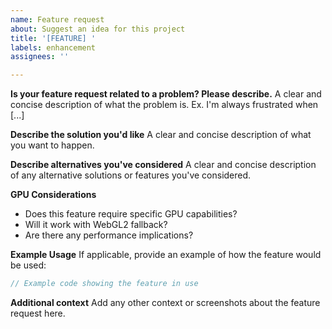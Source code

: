 ```yaml
---
name: Feature request
about: Suggest an idea for this project
title: '[FEATURE] '
labels: enhancement
assignees: ''

---
```


**Is your feature request related to a problem? Please describe.**
A clear and concise description of what the problem is. Ex. I'm always frustrated when [...]

**Describe the solution you'd like**
A clear and concise description of what you want to happen.

**Describe alternatives you've considered**
A clear and concise description of any alternative solutions or features you've considered.

**GPU Considerations**
- Does this feature require specific GPU capabilities?
- Will it work with WebGL2 fallback?
- Are there any performance implications?

**Example Usage**
If applicable, provide an example of how the feature would be used:

```typescript
// Example code showing the feature in use
```

**Additional context**
Add any other context or screenshots about the feature request here. 